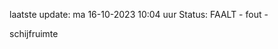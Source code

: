 laatste update: 
ma 16-10-2023 10:04   uur 
Status: FAALT - fout - 
<div class="service R">schijfruimte</div>